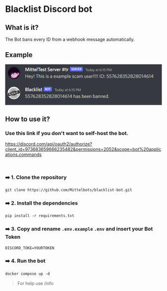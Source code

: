 # Blacklist Discord bot

## <b>What is it?</b>
The Bot bans every ID from a webhook message automatically.

## <b>Example</b>

<img src="git/img/example.png">
<br>

## <b>How to use it?</b>

### <b>Use this link if you don't want to self-host the bot.</b>

https://discord.com/api/oauth2/authorize?client_id=973683659666235482&permissions=2052&scope=bot%20applications.commands

<br>

### ➡️ <b>1.</b> Clone the repository

```txt
git clone https://github.com/Mittelbots/blacklist-bot.git
```

### ➡️ <b>2.</b> Install the dependencies

```txt
pip install -r requirements.txt
```

### ➡️ <b>3.</b> Copy and rename `.env.example` `.env` and insert your Bot Token

```txt
DISCORD_TOKE=YOURTOKEN
```

### ➡️ <b>4.</b> Run the bot

```txt
docker compose up -d
```


> For help use /info

